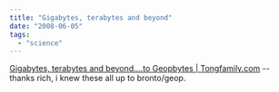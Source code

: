 ```yaml
---
title: "Gigabytes, terabytes and beyond"
date: "2008-06-05"
tags: 
  - "science"
---
```


[Gigabytes, terabytes and beyond….to Geopbytes | Tongfamily.com](http://www.tongfamily.com/2008/06/gigabytes-terabytes-and-beyondto-geopbytes/) -- thanks rich, i knew these all up to bronto/geop.
